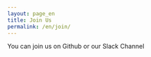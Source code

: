 ```yaml
---
layout: page_en
title: Join Us
permalink: /en/join/
---
```


You can join us on Github or our Slack Channel